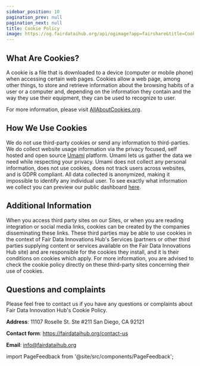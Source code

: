 ```yaml
---
sidebar_position: 10
pagination_prev: null
pagination_next: null
title: Cookie Policy
image: https://og.fairdataihub.org/api/ogimage?app=fairshare&title=Cookie%20Policy&description=Information%20about%20FAIRshare%27s%20documentation%20platform%20cookie%20policy
---
```


## What Are Cookies?

A cookie is a file that is downloaded to a device (computer or mobile phone) when accessing certain web pages. Cookies allow a web page, among other things, to store and retrieve information about the browsing habits of a user or a computer and, depending on the information they contain and the way they use their equipment, they can be used to recognize to user.

For more information, please visit [AllAboutCookies.org](https://www.allaboutcookies.org/).

## How We Use Cookies

We do not use third-party cookies or send any information to third-parties. We do collect website usage information via the privacy focused, self hosted and open source [Umami](https://umami.is/) platform. Umami lets us gather the data we need while respecting your privacy. Umami does not collect any personal information, does not use cookies, does not track users across websites, and is GDPR compliant. All data collected is anonymized, making it impossible to identify any individual user. To see exactly what information we collect you can preview our public dashboard [here](https://umami.fairdataihub.org/share/ku67mIG9/docs.fairshareapp.io).

## Additional Information

When you access third party sites on our Sites, or when you are reading integration or social media links, cookies can be created by the companies disseminating these links. These third parties may be able to use cookies in the context of Fair Data Innovations Hub's Services (partners or other third parties supplying content or services available on the Fair Data Innovations Hub site) and are responsible for the cookies they install, and it is their conditions on cookies which apply. For more information, you are advised to check the cookie policy directly on these third-party sites concerning their use of cookies.

## Questions and complaints

Please feel free to contact us if you have any questions or complaints about Fair Data Innovation Hub's Cookie Policy.

**Address**: 11107 Roselle St. Ste #211 San Diego, CA 92121

**Contact form**: https://fairdataihub.org/contact-us

**Email**: info@fairdataihub.org

import PageFeedback from '@site/src/components/PageFeedback';
<PageFeedback />
